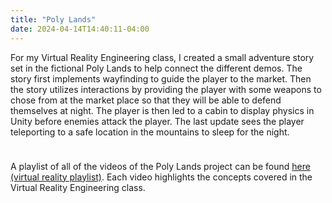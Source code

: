```yaml
---
title: "Poly Lands"
date: 2024-04-14T14:40:11-04:00
---
```


For my Virtual Reality Engineering class, I created a small adventure story set in the fictional Poly Lands to help connect the different demos. The story first implements wayfinding to guide the player to the market. Then the story utilizes interactions by providing the player with some weapons to chose from at the market place so that they will be able to defend themselves at night. The player is then led to a cabin to display physics in Unity before enemies attack the player. The last update sees the player teleporting to a safe location in the mountains to sleep for the night.

<img src="/images/vre.png" alt="" style="margin-bottom:2%" />

A playlist of all of the videos of the Poly Lands project can be found <a href="https://www.youtube.com/playlist?list=PLoMe3X7YF4tFem1jzC7-SWjxieiI0SH9z">here (virtual reality playlist)</a>. Each video highlights the concepts covered in the Virtual Reality Engineering class.